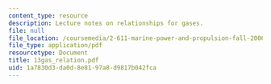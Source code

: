 ```yaml
---
content_type: resource
description: Lecture notes on relationships for gases.
file: null
file_location: /coursemedia/2-611-marine-power-and-propulsion-fall-2006/1a7830d3da0d8e8197a8d9817b042fca_13gas_relation.pdf
file_type: application/pdf
resourcetype: Document
title: 13gas_relation.pdf
uid: 1a7830d3-da0d-8e81-97a8-d9817b042fca
---
```

